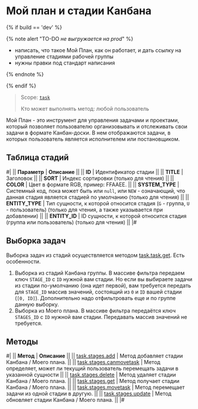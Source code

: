 # Мой план и стадии Канбана

{% if build == 'dev' %}

{% note alert "TO-DO _не выгружается на prod_" %}

- написать, что такое Мой План, как он работает, и дать ссылку на управление стадиями рабочей группы
- нужны правки под стандарт написания

{% endnote %}

{% endif %}

> Scope: [`task`](../../scopes/permissions.md)
>
> Кто может выполнять метод: любой пользователь

Мой План - это инструмент для управления задачами и проектами, который позволяет пользователю организовывать и отслеживать свои задачи в формате Канбан-доски. В нем отображаются задачи, в которых пользователь является исполнителем или постановщиком.

## Таблица стадий

#|
|| **Параметр** | **Описание** ||
|| **ID** | Идентификатор стадии ||
|| **TITLE** | Заголовок ||
|| **SORT** | Индекс сортировки (только для чтения) ||
|| **COLOR** | Цвет в формате RGB, пример: FFAAEE. ||
|| **SYSTEM_TYPE** | Системный код, пока может быть или `null`, или `NEW` - означающий, что данная стадия является стадией по умолчанию (только для чтения) ||
|| **ENTITY_TYPE** | Тип сущности, к которой относится стадия (`G` - группа, `U` - пользователь) (только для чтения, а также указывается при добавлении) ||
|| **ENTITY_ID** | ID сущности, к которой относится стадия (группа или пользователь) (только для чтения) ||
|#

## Выборка задач

Выборка задач из стадий осуществляется методом [task.task.get](../tasks-task-get.md). Есть особенности.

1. Выборка из стадий Канбана группы. В массиве фильтра передаем ключ `STAGE_ID` с `ID` нужной вам стадии. Но если вы выбираете задачи из стадии по-умолчанию (она идет первой), вам требуется передать для `STAGE_ID` массив значений, состоящий из `0` и `ID` вашей стадии (`[0, ID]`). Дополнительно надо отфильтровать еще и по группе данную выборку.
2. Выборка из Моего плана. В массиве фильтра передаётся ключ `STAGES_ID` с `ID` нужной вам стадии. Передавать массив значений не требуется.

## Методы

#|
|| **Метод** | **Описание** ||
|| [task.stages.add](./task-stages-add.md) | Метод добавляет стадии Канбана / Моего плана. ||
|| [task.stages.canmovetask](./task-stages-can-move-task.md) | Метод определяет, может ли текущий пользователь перемещать задачи в указанной сущности ||
|| [task.stages.delete](./task-stages-delete.md) | Метод удаляет стадии Канбана / Моего плана. ||
|| [task.stages.get](./task-stages-get.md) | Метод получает стадии Канбана / Моего плана. ||
|| [task.stages.movetask](./task-stages-move-task.md) | Метод перемещает задачи из одной стадии в другую. ||
|| [task.stages.update](./task-stages-update.md) | Метод обновляет стадии Канбана / Моего плана. ||
|#